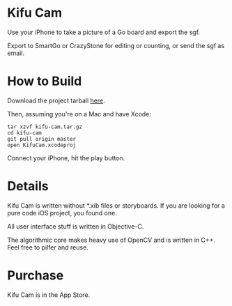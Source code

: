 # Kifu Cam
Use your iPhone to take a picture of a Go board and export the sgf.

Export to SmartGo or CrazyStone for editing or counting, or send the sgf as email.

# How to Build
Download the project tarball [here](https://s3-us-west-2.amazonaws.com/ahn-uploads/kifu-cam.tar.gz).

Then, assuming you're on a Mac and have Xcode:

```
tar xzvf kifu-cam.tar.gz
cd kifu-cam
git pull origin master
open KifuCam.xcodeproj
```

Connect your iPhone, hit the play button.

# Details
Kifu Cam is written without *.xib files or storyboards.
If you are looking for a pure code iOS project, you found one.

All user interface stuff is written in Objective-C.

The algorithmic core makes heavy use of OpenCV and is written in C++.
Feel free to pilfer and reuse.

# Purchase
Kifu Cam is in the App Store.
